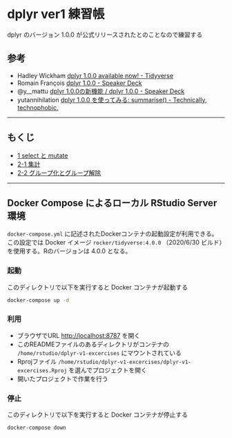 dplyr ver1 練習帳
==========

dplyr のバージョン 1.0.0 が公式リリースされたとのことなので練習する

## 参考

- Hadley Wickham [dplyr 1.0.0 available now! - Tidyverse](https://www.tidyverse.org/blog/2020/06/dplyr-1-0-0/)
- Romain François [dplyr 1.0.0 - Speaker Deck](https://speakerdeck.com/romainfrancois/dplyr-1-dot-0-0)
- @y__mattu [dplyr 1.0.0の新機能 / dplyr 1.0.0 - Speaker Deck](https://speakerdeck.com/y__mattu/dplyr-1-dot-0-0)
- yutannihilation [dplyr 1.0.0 を使ってみる: summarise() - Technically, technophobic.](https://notchained.hatenablog.com/entry/2020/06/28/134109)

---

## もくじ

- [1 select と mutate](01.md)
- [2-1 集計](02-1.md)
- [2-2 グループ化とグループ解除](02-2.md)

---

## Docker Compose によるローカル RStudio Server 環境

`docker-compose.yml` に記述されたDockerコンテナの起動設定が利用できる。
この設定では Docker イメージ `rocker/tidyverse:4.0.0` （2020/6/30 ビルド）を使用する。Rのバージョンは 4.0.0 となる。

### 起動

このディレクトリで以下を実行すると Docker コンテナが起動する

```sh
docker-compose up -d
```

### 利用

- ブラウザでURL <http://localhost:8787> を開く
- このREADMEファイルのあるディレクトリがコンテナの `/home/rstudio/dplyr-v1-excercises` にマウントされている
- Rprojファイル `/home/rstudio/dplyr-v1-excercises/dplyr-v1-excercises.Rproj` を選んでプロジェクトを開く
- 開いたプロジェクトで作業を行う

### 停止

このディレクトリで以下を実行すると Docker コンテナが停止する

```sh
docker-compose down
```

